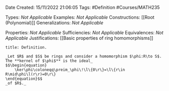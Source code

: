 <div class="topSpace"></div>

Date Created: 15/11/2022 21:06:05
Tags: #Definition #Courses/MATH235

Types: _Not Applicable_
Examples: _Not Applicable_
Constructions: [[Root (Polynomial)]]
Generalizations: _Not Applicable_

Properties: _Not Applicable_
Sufficiencies: _Not Applicable_
Equivalences: _Not Applicable_
Justifications: [[Basic properties of ring homomorphisms]]

``` ad-Definition
title: Definition.

_Let $R$ and $S$ be rings and consider a homomorphism $\phi:R\to S$. The **kernel of $\phi$** is the ideal_
$$\begin{equation}
    \ker\phi\coloneqq\preim_\phi\!\l\{0\r\}=\l\{r\in R\mid\phi\l(r\r)=0\r\}
\end{equation}$$
_of $R$._

```
